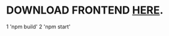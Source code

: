# DOWNLOAD FRONTEND [HERE](https://github.com/ardillahsetiawan/mern-blog-backend).

1 'npm build'
2 'npm start'

